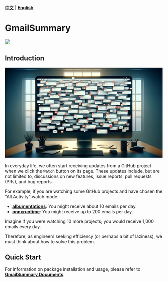 [中文](./README_tw.md) | **[English](./README.md)**

# GmailSummary

<p align="left">
    <a href="./LICENSE"><img src="https://img.shields.io/badge/license-Apache%202-dfd.svg"></a>
</p>

## Introduction

<div align="center">
    <img src="./docs/title.jpg" width="800">
</div>

In everyday life, we often start receiving updates from a GitHub project when we click the `Watch` button on its page. These updates include, but are not limited to, discussions on new features, issue reports, pull requests (PRs), and bug reports.

For example, if you are watching some GitHub projects and have chosen the "All Activity" watch mode:

- [**albumentations**](https://github.com/albumentations-team/albumentations): You might receive about 10 emails per day.
- [**onnxruntime**](https://github.com/microsoft/onnxruntime): You might receive up to 200 emails per day.

Imagine if you were watching 10 more projects; you would receive 1,000 emails every day.

Therefore, as engineers seeking efficiency (or perhaps a bit of laziness), we must think about how to solve this problem.

## Quick Start

For information on package installation and usage, please refer to [**GmailSummary Documents**](https://docsaid.org/en/docs/gmailsummary).
